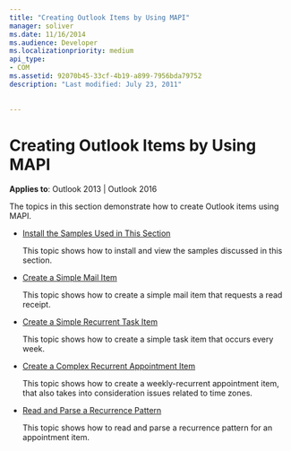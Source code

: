 ```yaml
---
title: "Creating Outlook Items by Using MAPI"
manager: soliver
ms.date: 11/16/2014
ms.audience: Developer
ms.localizationpriority: medium
api_type:
- COM
ms.assetid: 92070b45-33cf-4b19-a899-7956bda79752
description: "Last modified: July 23, 2011"
 
 
---
```


# Creating Outlook Items by Using MAPI

  
  
**Applies to**: Outlook 2013 | Outlook 2016 
  
The topics in this section demonstrate how to create Outlook items using MAPI.
  
- [Install the Samples Used in This Section](how-to-install-the-samples-used-in-this-section.md)
    
    This topic shows how to install and view the samples discussed in this section.
    
- [Create a Simple Mail Item](how-to-create-a-simple-mail-item.md)
    
    This topic shows how to create a simple mail item that requests a read receipt.
    
- [Create a Simple Recurrent Task Item](how-to-create-a-simple-recurrent-task-item.md)
    
    This topic shows how to create a simple task item that occurs every week.
    
- [Create a Complex Recurrent Appointment Item](how-to-create-a-complex-recurrent-appointment-item.md)
    
    This topic shows how to create a weekly-recurrent appointment item, that also takes into consideration issues related to time zones.
    
- [Read and Parse a Recurrence Pattern](how-to-read-and-parse-a-recurrence-pattern.md)
    
    This topic shows how to read and parse a recurrence pattern for an appointment item.
    

